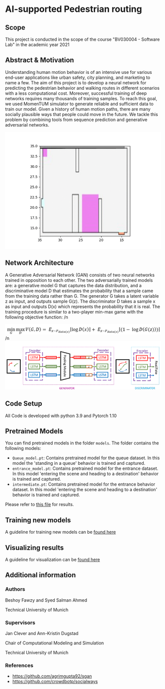 # AI-supported Pedestrian routing

## Scope

This project is conducted in the scope of the course "BV030004 - Software Lab" in the academic year 2021

## Abstract & Motivation

Understanding human motion behavior is of an intensive use for various end-user applications like urban safety, city planning, and marketing to name a few. The aim of this project is to develop a neural network for predicting the pedestrian behavior and walking routes in different scenarios with a less computational cost. Moreover, successful training of deep networks requires many thousands of training samples. To reach this goal, we used MomenTUM simulator to generate reliable and sufficient data to train our model. Given a history of human motion paths, there are many socially plausible ways that people could move in the future. We tackle this problem by combining tools from sequence prediction and generative adversarial networks.

<div align='center'>
<img src="images/GIF1.gif" width="700"></img>
</div>

## Network Architecture

A Generative Adversarial Network (GAN) consists of two neural networks trained in opposition to each other. The two adversarially trained models are: a generative model G that captures the data distribution, and a discriminative model D that estimates the probability that a sample came from the training data rather than G. The generator G takes a latent variable z as input, and outputs sample G(z). The discriminator D takes a sample x as input and outputs D(x) which represents the probability that it is real. The training procedure is similar to a two-player min-max game with the following objective function:
/n

<div align='center'>
<img src="images/GANeqn.png" width="600"></img>
</div>
/n
<div align='center'>
<img src="images/GAN_architecture.png" width="700"></img>
</div>

## Code Setup

All Code is developed with python 3.9 and Pytorch 1.10

## Pretrained Models

You can find pretrained models in the folder `models`. The folder contains the following models:

- `Queue_model.pt`: Contains pretrained model for the queue dataset. In this model the 'standing in a queue' behavior is trained and captured.
- `entrance_model.pt`: Contains pretrained model for the entrance dataset. In this model 'entering the scene and heading to a destination' behavior is trained and captured.
- `intermediate.pt`: Contains pretrained model for the entrance behavior dataset.  In this model 'entering the scene and heading to a destination' behavior is trained and captured.

Please refer to [this file](RESULTS.md) for results.

## Training new models

A guideline for training new models can be [found here](TRAIN.md)

## Visualizing results

A guideline for visualization can be [found here](VISUALIZE.md)

## Additional information

### Authors

Beshoy Fawzy and Syed Salman Ahmed

Technical University of Munich

### Supervisors

Jan Clever and Ann-Kristin Dugstad

Chair of Computational Modeling and Simulation

Technical University of Munich

### References

* https://github.com/agrimgupta92/sgan
* https://github.com/crowdbotp/socialways
